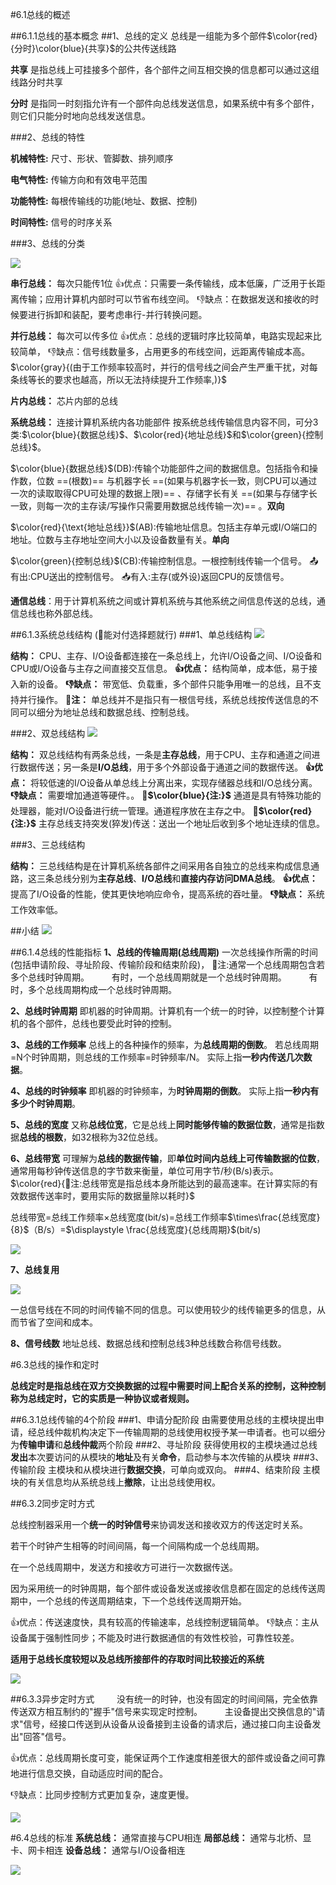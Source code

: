 #6.1总线的概述

##6.1.1总线的基本概念
##1、总线的定义
总线是一组能为多个部件$\color{red}{分时}\color{blue}{共享}$的公共传送线路

**共享** 是指总线上可挂接多个部件，各个部件之间互相交换的信息都可以通过这组线路分时共享

**分时** 是指同一时刻指允许有一个部件向总线发送信息，如果系统中有多个部件，则它们只能分时地向总线发送信息。

###2、总线的特性

**机械特性:** 尺寸、形状、管脚数、排列顺序

**电气特性:** 传输方向和有效电平范围

**功能特性:** 每根传输线的功能(地址、数据、控制)

**时间特性:** 信号的时序关系

###3、总线的分类

![](2021-05-19-08-23-50.png)

**串行总线：** 每次只能传1位
👍优点：只需要一条传输线，成本低廉，广泛用于长距离传输；应用计算机内部时可以节省布线空间。
👎缺点：在数据发送和接收的时候要进行拆卸和装配，要考虑串行-并行转换问题。

**并行总线：** 每次可以传多位
👍优点：总线的逻辑时序比较简单，电路实现起来比较简单，
👎缺点：信号线数量多，占用更多的布线空间，远距离传输成本高。$\color{gray}{(由于工作频率较高时，并行的信号线之间会产生严重干扰，对每条线等长的要求也越高，所以无法持续提升工作频率,)}$

**片内总线：** 芯片内部的总线

**系统总线：** 连接计算机系统内各功能部件
按系统总线传输信息内容不同，可分3类:$\color{blue}{数据总线}$、$\color{red}{地址总线}$和$\color{green}{控制总线}$。

$\color{blue}{数据总线}$(DB):传输个功能部件之间的数据信息。包括指令和操作数，位数 ==(根数)== 与机器字长 ==(如果与机器字长一致，则CPU可以通过一次的读取取得CPU可处理的数据上限)== 、存储字长有关 ==(如果与存储字长一致，则每一次的主存读/写操作只需要用数据总线传输一次)== 。**双向**

$\color{red}{\text{地址总线}}$(AB):传输地址信息。包括主存单元或I/O端口的地址。位数与主存地址空间大小以及设备数量有关。**单向**

$\color{green}{控制总线}$(CB):传输控制信息。一根控制线传输一个信号。
📤有出:CPU送出的控制信号。
📥有入:主存(或外设)返回CPU的反馈信号。

**通信总线**：用于计算机系统之间或计算机系统与其他系统之间信息传送的总线，通信总线也称外部总线。

##6.1.3系统总线结构 (🐑能对付选择题就行)
###1、单总线结构
![](2021-05-20-09-38-57.png)

**结构：** CPU、主存、I/O设备都连接在一条总线上，允许I/O设备之间、I/O设备和CPU或I/O设备与主存之间直接交互信息。
**👍优点：** 结构简单，成本低，易于接入新的设备。
**👎缺点：** 带宽低、负载重，多个部件只能争用唯一的总线，且不支持并行操作。
**🚩注：** 单总线并不是指只有一根信号线，系统总线按传送信息的不同可以细分为地址总线和数据总线、控制总线。

###2、双总线结构
![](2021-05-20-09-48-53.png)

**结构：** 双总线结构有两条总线，一条是**主存总线**，用于CPU、主存和通道之间进行数据传送；另一条是**I/O总线**，用于多个外部设备于通道之间的数据传送。
**👍优点：** 将较低速的I/O设备从单总线上分离出来，实现存储器总线和I/O总线分离。
**👎缺点：** 需要增加通道等硬件。。
**🚩$\color{blue}{注:}$** 通道是具有特殊功能的处理器，能对I/O设备进行统一管理。通道程序放在主存之中。
**🚩$\color{red}{注:}$** 主存总线支持突发(猝发)传送：送出一个地址后收到多个地址连续的信息。

###3、三总线结构

**结构：** 三总线结构是在计算机系统各部件之间采用各自独立的总线来构成信息通路，这三条总线分别为**主存总线**、**I/O总线**和**直接内存访问DMA总线**。
**👍优点：** 提高了I/O设备的性能，使其更快地响应命令，提高系统的吞吐量。
**👎缺点：** 系统工作效率低。

##小结
![](2021-05-20-09-59-09.png)

##6.1.4总线的性能指标
**1、总线的传输周期(总线周期)**
一次总线操作所需的时间(包括申请阶段、寻址阶段、传输阶段和结束阶段)，
🚩注:通常一个总线周期包含若多个总线时钟周期。
$\qquad$有时，一个总线周期就是一个总线时钟周期。
$\qquad$有时，多个总线周期构成一个总线时钟周期。

**2、总线时钟周期**
即机器的时钟周期。计算机有一个统一的时钟，以控制整个计算机的各个部件，总线也要受此时钟的控制。

**3、总线的工作频率**
总线上的各种操作的频率，为**总线周期的倒数**。
若总线周期=N个时钟周期，则总线的工作频率=时钟频率/N。
实际上指**一秒内传送几次数据**。

**4、总线的时钟频率**
即机器的时钟频率，为**时钟周期的倒数**。
实际上指**一秒内有多少个时钟周期**。

**5、总线的宽度**
又称**总线位宽**，它是总线上**同时能够传输的数据位数**，通常是指数据**总线的根数**，如32根称为32位总线。

**6、总线带宽**
可理解为**总线的数据传输**，即**单位时间内总线上可传输数据的位数**，通常用每秒钟传送信息的字节数来衡量，单位可用字节/秒(B/s)表示。
$\color{red}{🚩注:总线带宽是指总线本身所能达到的最高速率。在计算实际的有效数据传送率时，要用实际的数据量除以耗时}$

总线带宽=总线工作频率$\times$总线宽度(bit/s)=总线工作频率$\times\frac{总线宽度}{8}$（B/s）=$\displaystyle \frac{总线宽度}{总线周期}$(bit/s)

![](2021-05-20-10-37-52.png)

**7、总线复用**

![](2021-05-20-10-43-07.png)

一总信号线在不同的时间传输不同的信息。可以使用较少的线传输更多的信息，从而节省了空间和成本。


**8、信号线数**
地址总线、数据总线和控制总线3种总线数合称信号线数。

#6.3总线的操作和定时

**总线定时是指总线在双方交换数据的过程中需要时间上配合关系的控制，这种控制称为总线定时，它的实质是一种协议或者规则。**

##6.3.1总线传输的4个阶段
###1、申请分配阶段
由需要使用总线的主模块提出申请，经总线仲裁机构决定下一传输周期的总线使用权授予某一申请者。也可以细分为**传输申请**和**总线仲裁**两个阶段
###2、寻址阶段
获得使用权的主模块通过总线**发出**本次要访问的从模块的**地址**及有关**命令**，启动参与本次传输的从模块
###3、传输阶段
主模块和从模块进行**数据交换**，可单向或双向。
###4、结束阶段
主模块的有关信息均从系统总线上**撤除**，让出总线使用权。

##6.3.2同步定时方式

总线控制器采用一个**统一的时钟信号**来协调发送和接收双方的传送定时关系。

若干个时钟产生相等的时间间隔，每一个间隔构成一个总线周期。

在一个总线周期中，发送方和接收方可进行一次数据传送。

因为采用统一的时钟周期，每个部件或设备发送或接收信息都在固定的总线传送周期中，一个总线的传送周期结束，下一个总线传送周期开始。

👍优点：传送速度快，具有较高的传输速率，总线控制逻辑简单。
👎缺点：主从设备属于强制性同步；不能及时进行数据通信的有效性校验，可靠性较差。

**适用于总线长度较短以及总线所接部件的存取时间比较接近的系统**

![](2021-05-21-09-57-01.png)

##6.3.3异步定时方式
$\qquad$没有统一的时钟，也没有固定的时间间隔，完全依靠传送双方相互制约的"握手"信号来实现定时控制。
$\qquad$主设备提出交换信息的"请求"信号，经接口传送到从设备从设备接到主设备的请求后，通过接口向主设备发出"回答"信号。

👍优点：总线周期长度可变，能保证两个工作速度相差很大的部件或设备之间可靠地进行信息交换，自动适应时间的配合。

👎缺点：比同步控制方式更加复杂，速度更慢。

![](2021-05-21-10-20-04.png)

#6.4总线的标准
**系统总线：** 通常直接与CPU相连
**局部总线：** 通常与北桥、显卡、网卡相连
**设备总线：** 通常与I/O设备相连

![](2021-05-21-21-14-07.png)